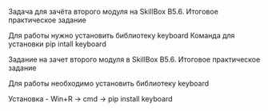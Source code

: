 Задача для зачёта второго модуля на SkillBox
B5.6. Итоговое практическое задание

Для работы нужно установить библиотеку keyboard
Команда для установки pip intall keyboard



Задание на зачет второго модуля в SkillBox
B5.6. Итоговое практическое задание

Для работы необходимо установить библиотеку keyboard

Установка - Win+R -> cmd -> pip install keyboard
